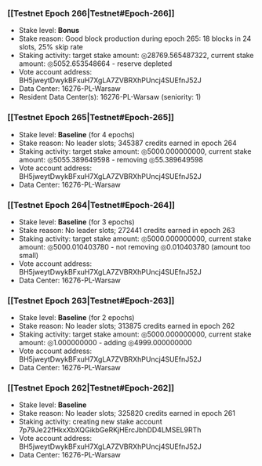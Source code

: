 ### [[Testnet Epoch 266|Testnet#Epoch-266]]
* Stake level: **Bonus**
* Stake reason: Good block production during epoch 265: 18 blocks in 24 slots, 25% skip rate
* Staking activity: target stake amount: ◎28769.565487322, current stake amount: ◎5052.653548664 - reserve depleted
* Vote account address: BH5jweytDwykBFxuH7XgLA7ZVBRXhPUncj4SUEfnJ52J
* Data Center: 16276-PL-Warsaw
* Resident Data Center(s): 16276-PL-Warsaw (seniority: 1)
### [[Testnet Epoch 265|Testnet#Epoch-265]]
* Stake level: **Baseline** (for 4 epochs)
* Stake reason: No leader slots; 345387 credits earned in epoch 264
* Staking activity: target stake amount: ◎5000.000000000, current stake amount: ◎5055.389649598 - removing ◎55.389649598
* Vote account address: BH5jweytDwykBFxuH7XgLA7ZVBRXhPUncj4SUEfnJ52J
* Data Center: 16276-PL-Warsaw
### [[Testnet Epoch 264|Testnet#Epoch-264]]
* Stake level: **Baseline** (for 3 epochs)
* Stake reason: No leader slots; 272441 credits earned in epoch 263
* Staking activity: target stake amount: ◎5000.000000000, current stake amount: ◎5000.010403780 - not removing ◎0.010403780 (amount too small)
* Vote account address: BH5jweytDwykBFxuH7XgLA7ZVBRXhPUncj4SUEfnJ52J
* Data Center: 16276-PL-Warsaw
### [[Testnet Epoch 263|Testnet#Epoch-263]]
* Stake level: **Baseline** (for 2 epochs)
* Stake reason: No leader slots; 313875 credits earned in epoch 262
* Staking activity: target stake amount: ◎5000.000000000, current stake amount: ◎1.000000000 - adding ◎4999.000000000
* Vote account address: BH5jweytDwykBFxuH7XgLA7ZVBRXhPUncj4SUEfnJ52J
* Data Center: 16276-PL-Warsaw
### [[Testnet Epoch 262|Testnet#Epoch-262]]
* Stake level: **Baseline**
* Stake reason: No leader slots; 325820 credits earned in epoch 261
* Staking activity: creating new stake account 7p79Je22fHkxXbXQGikbGeRKjHErcJbhDD4LMSEL9RTh
* Vote account address: BH5jweytDwykBFxuH7XgLA7ZVBRXhPUncj4SUEfnJ52J
* Data Center: 16276-PL-Warsaw